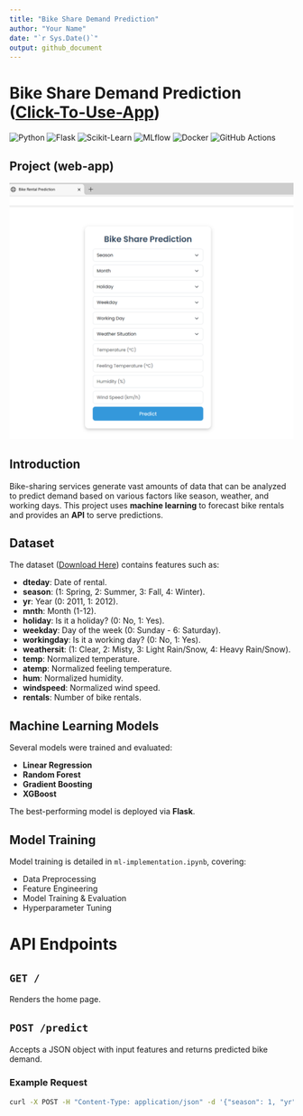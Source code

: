 ```yaml
---
title: "Bike Share Demand Prediction"
author: "Your Name"
date: "`r Sys.Date()`"
output: github_document
---
```


# Bike Share Demand Prediction ([Click-To-Use-App](https://bikerentalcicd-1.onrender.com))

![Python](https://img.shields.io/badge/Python-3.9-blue.svg)
![Flask](https://img.shields.io/badge/Flask-2.0-green.svg)
![Scikit-Learn](https://img.shields.io/badge/Scikit--Learn-1.0-orange.svg)
![MLflow](https://img.shields.io/badge/MLflow-1.20-purple.svg)
![Docker](https://img.shields.io/badge/Docker-20.10-lightblue.svg)
![GitHub Actions](https://img.shields.io/badge/GitHub%20Actions-CI%2FCD-yellow.svg)

## Project (web-app)
![Project Video](web-app.PNG)

## Introduction

Bike-sharing services generate vast amounts of data that can be analyzed to predict demand based on various factors like season, weather, and working days. This project uses **machine learning** to forecast bike rentals and provides an **API** to serve predictions.

## Dataset

The dataset ([Download Here](https://your-dataset-link.com)) contains features such as:

- **dteday**: Date of rental.
- **season**: (1: Spring, 2: Summer, 3: Fall, 4: Winter).
- **yr**: Year (0: 2011, 1: 2012).
- **mnth**: Month (1-12).
- **holiday**: Is it a holiday? (0: No, 1: Yes).
- **weekday**: Day of the week (0: Sunday - 6: Saturday).
- **workingday**: Is it a working day? (0: No, 1: Yes).
- **weathersit**: (1: Clear, 2: Misty, 3: Light Rain/Snow, 4: Heavy Rain/Snow).
- **temp**: Normalized temperature.
- **atemp**: Normalized feeling temperature.
- **hum**: Normalized humidity.
- **windspeed**: Normalized wind speed.
- **rentals**: Number of bike rentals.

## Machine Learning Models

Several models were trained and evaluated:

- **Linear Regression**
- **Random Forest**
- **Gradient Boosting**
- **XGBoost**

The best-performing model is deployed via **Flask**.

## Model Training

Model training is detailed in `ml-implementation.ipynb`, covering:

- Data Preprocessing
- Feature Engineering
- Model Training & Evaluation
- Hyperparameter Tuning

# API Endpoints

## `GET /`
Renders the home page.

## `POST /predict`
Accepts a JSON object with input features and returns predicted bike demand.

### Example Request
```bash
curl -X POST -H "Content-Type: application/json" -d '{"season": 1, "yr": 0, "mnth": 1, "holiday": 0, "weekday": 6, "workingday": 0, "weathersit": 2, "temp": 0.344, "atemp": 0.364, "hum": 0.806, "windspeed": 0.160}' http://localhost:5000/predict
